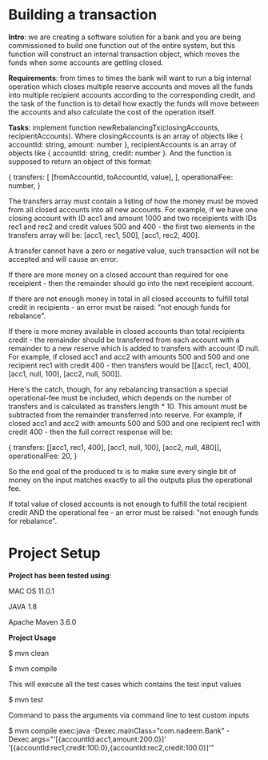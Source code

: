 # Building a transaction

**Intro**: we are creating a software solution for a bank and you are being commissioned to build one function out of the entire system, but this function will construct an internal transaction object, which moves the funds when some accounts are getting closed.

**Requirements**: from times to times the bank will want to run a big internal operation which closes multiple reserve accounts and moves all the
funds into multiple recipient accounts according to the corresponding credit, and the task of the function is to detail how exactly the funds will move between the accounts and also calculate the cost of the operation itself.

**Tasks**: implement function newRebalancingTx(closingAccounts, recipientAccounts). Where closingAccounts is an array of objects like { accountId: string, amount: number }, recipientAccounts is an array of objects like { accountId: string, credit: number }. And the function is supposed to return an object of this format:

{
transfers: [
[fromAccountId, toAccountId, value],
],
operationalFee: number,
}

The transfers array must contain a listing of how the money must be moved from all closed accounts into all new accounts. For example, if we have one closing account with ID acc1 and amount 1000 and two receipients with IDs rec1 and rec2 and credit values 500 and 400 - the first two elements in the transfers array will be: [acc1, rec1, 500], [acc1, rec2, 400].

A transfer cannot have a zero or negative value, such transaction will not be accepted and will cause an error.

If there are more money on a closed account than required for one receipient - then the remainder should go into the next receipient account.

If there are not enough money in total in all closed accounts to fulfill total credit in recipients - an error must be raised: "not enough funds for rebalance".

If there is more money available in closed accounts than total recipients credit - the remainder should be transferred from each account with a remainder to a new reserve which is added to transfers with account ID null. For example, if closed acc1 and acc2 with amounts 500 and 500 and one recipient rec1 with credit 400 - then transfers would be [[acc1, rec1, 400], [acc1, null, 100], [acc2, null, 500]].

Here's the catch, though, for any rebalancing transaction a special operational-fee must be included, which depends on the number of transfers and is calculated as transfers.length * 10. This amount must be subtracted from the remainder transferred into reserve. For example, if closed acc1 and acc2 with amounts 500 and 500 and one recipient rec1 with credit 400 - then the full correct response will be:

{
transfers: [[acc1, rec1, 400], [acc1, null, 100], [acc2, null, 480]],
operationalFee: 20,
}

So the end goal of the produced tx is to make sure every single bit of money on the input matches exactly to all the outputs plus the operational fee.

If total value of closed accounts is not enough to fulfill the total recipient credit AND the operational fee - an error must be raised: "not enough funds for rebalance".


# Project Setup

**Project has been tested using**:

MAC OS 11.0.1

JAVA 1.8

Apache Maven 3.6.0

**Project Usage**

$ mvn clean

$ mvn compile

This will execute all the test cases which contains the test input values

$ mvn test 

Command to pass the arguments via command line to test custom inputs

$ mvn compile exec:java -Dexec.mainClass="com.nadeem.Bank" -Dexec.args="'[{accountId:acc1,amount:200.0}]' '[{accountId:rec1,credit:100.0},{accountId:rec2,credit:100.0}]'"
